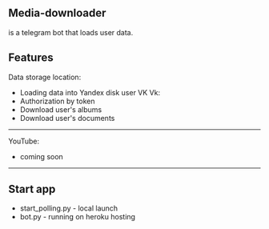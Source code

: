 Media-downloader
--------
is a telegram bot that loads user data.

Features
--------
Data storage location:
 - Loading data into Yandex disk user VK
Vk:
  - Authorization by token
  - Download user's albums
  - Download user's documents
--------
YouTube:
  - coming soon
--------
Start app
--------
- start_polling.py - local launch
- bot.py - running on heroku hosting
